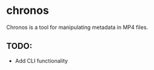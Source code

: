# chronos
Chronos is a tool for manipulating metadata in MP4 files.

## TODO:
* Add CLI functionality
